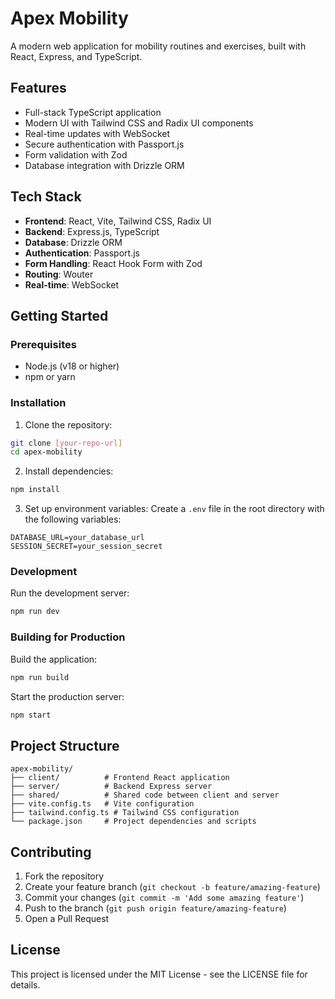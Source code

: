 # Apex Mobility

A modern web application for mobility routines and exercises, built with React, Express, and TypeScript.

## Features

- Full-stack TypeScript application
- Modern UI with Tailwind CSS and Radix UI components
- Real-time updates with WebSocket
- Secure authentication with Passport.js
- Form validation with Zod
- Database integration with Drizzle ORM

## Tech Stack

- **Frontend**: React, Vite, Tailwind CSS, Radix UI
- **Backend**: Express.js, TypeScript
- **Database**: Drizzle ORM
- **Authentication**: Passport.js
- **Form Handling**: React Hook Form with Zod
- **Routing**: Wouter
- **Real-time**: WebSocket

## Getting Started

### Prerequisites

- Node.js (v18 or higher)
- npm or yarn

### Installation

1. Clone the repository:
```bash
git clone [your-repo-url]
cd apex-mobility
```

2. Install dependencies:
```bash
npm install
```

3. Set up environment variables:
Create a `.env` file in the root directory with the following variables:
```env
DATABASE_URL=your_database_url
SESSION_SECRET=your_session_secret
```

### Development

Run the development server:
```bash
npm run dev
```

### Building for Production

Build the application:
```bash
npm run build
```

Start the production server:
```bash
npm start
```

## Project Structure

```
apex-mobility/
├── client/          # Frontend React application
├── server/          # Backend Express server
├── shared/          # Shared code between client and server
├── vite.config.ts   # Vite configuration
├── tailwind.config.ts # Tailwind CSS configuration
└── package.json     # Project dependencies and scripts
```

## Contributing

1. Fork the repository
2. Create your feature branch (`git checkout -b feature/amazing-feature`)
3. Commit your changes (`git commit -m 'Add some amazing feature'`)
4. Push to the branch (`git push origin feature/amazing-feature`)
5. Open a Pull Request

## License

This project is licensed under the MIT License - see the LICENSE file for details. 